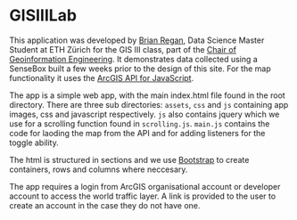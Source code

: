 # GISIIILab

This application was developed by [Brian Regan](https://n.ethz.ch/~bregan/), Data Science Master Student at ETH Zürich for the GIS III class, part of the [Chair of Geoinformation Engineering](http://www.gis.ethz.ch/). It demonstrates data collected using a SenseBox built a few weeks prior to the design of this site. For the map functionality it uses the [ArcGIS API for JavaScript](https://developers.arcgis.com/javascript/).

The app is a simple web app, with the main index.html file found in the root directory. There are three sub directories: `assets`, `css` and `js` containing app images, css and javascript respectively. `js` also contains jquery which we use for a scrolling function found in `scrolling.js`. `main.js` contains the code for laoding the map from the API and for adding listeners for the toggle ability.

The html is structured in sections and we use [Bootstrap](https://getbootstrap.com/) to create containers, rows and columns where neccesary. 

The app requires a login from ArcGIS organisational account or developer account to access the world traffic layer. A link is provided to the user to create an account in the case they do not have one.
